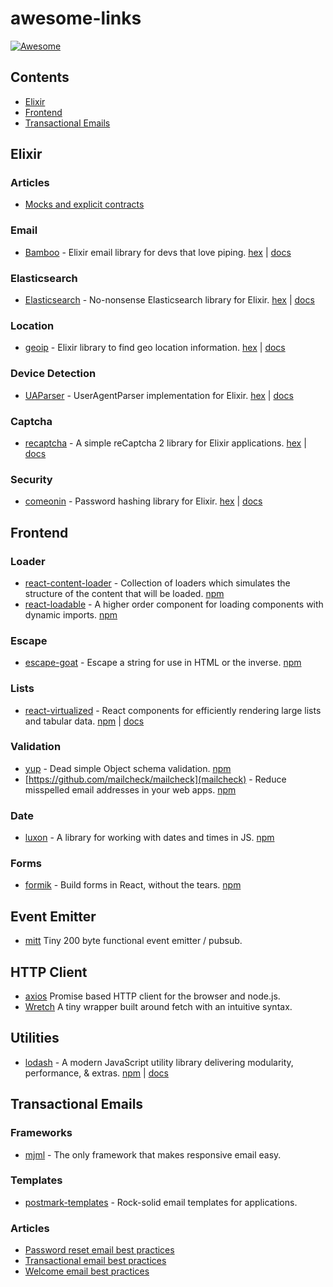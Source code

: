 # awesome-links

[![Awesome](https://awesome.re/badge.svg)](https://awesome.re)

## Contents

- [Elixir](#elixir)
- [Frontend](#frontend)
- [Transactional Emails](#transactional-emails)

## Elixir

### Articles

- [Mocks and explicit contracts](http://blog.plataformatec.com.br/2015/10/mocks-and-explicit-contracts/)

### Email

- [Bamboo](https://github.com/thoughtbot/bamboo) - Elixir email library for devs that love piping. [hex](https://hex.pm/packages/bamboo) | [docs](https://hexdocs.pm/bamboo/readme.html)

### Elasticsearch

- [Elasticsearch](https://github.com/infinitered/elasticsearch-elixir) - No-nonsense Elasticsearch library for Elixir. [hex](https://hex.pm/packages/elasticsearch) | [docs](https://hexdocs.pm/elasticsearch/)

### Location

- [geoip](https://github.com/navinpeiris/geoip) - Elixir library to find geo location information. [hex](https://hex.pm/packages/geoip) | [docs](https://hexdocs.pm/geoip/api-reference.html)

### Device Detection

- [UAParser](https://github.com/doomspork/ua_parser) - UserAgentParser implementation for Elixir. [hex](https://hex.pm/packages/ua_parser) | [docs](https://hexdocs.pm/ua_parser/)

### Captcha

- [recaptcha](https://github.com/samueljseay/recaptcha) - A simple reCaptcha 2 library for Elixir applications. [hex](https://hex.pm/packages/recaptcha) | [docs](https://hexdocs.pm/recaptcha/)

### Security

- [comeonin](https://github.com/riverrun/comeonin) - Password hashing library for Elixir. [hex](https://hex.pm/packages/comeonin) | [docs](https://hexdocs.pm/comeonin/)

## Frontend

### Loader

- [react-content-loader](https://github.com/danilowoz/react-content-loader) - Collection of loaders which simulates the structure of the content that will be loaded. [npm](https://www.npmjs.com/package/react-content-loader)
- [react-loadable](https://github.com/thejameskyle/react-loadable) - A higher order component for loading components with dynamic imports. [npm](https://www.npmjs.com/package/react-loadable)

### Escape

- [escape-goat](https://github.com/sindresorhus/escape-goat) - Escape a string for use in HTML or the inverse. [npm](https://www.npmjs.com/package/escape-goat)

### Lists

- [react-virtualized](https://github.com/bvaughn/react-virtualized) - React components for efficiently rendering large lists and tabular data. [npm](https://www.npmjs.com/package/react-virtualized) | [docs](https://bvaughn.github.io/react-virtualized/#/components/List)

### Validation

- [yup](https://github.com/jquense/yup) - Dead simple Object schema validation. [npm](https://www.npmjs.com/package/yup)
- [https://github.com/mailcheck/mailcheck](mailcheck) - Reduce misspelled email addresses in your web apps. [npm](https://www.npmjs.com/package/mailcheck)

### Date

- [luxon](https://github.com/moment/luxon) - A library for working with dates and times in JS. [npm](https://www.npmjs.com/package/luxon)

### Forms

- [formik](https://github.com/jaredpalmer/formik) - Build forms in React, without the tears. [npm](https://www.npmjs.com/package/formik)

## Event Emitter

- [mitt](https://github.com/developit/mitt) Tiny 200 byte functional event emitter / pubsub.

## HTTP Client

- [axios](https://github.com/axios/axios) Promise based HTTP client for the browser and node.js.
- [Wretch](https://github.com/elbywan/wretch) A tiny wrapper built around fetch with an intuitive syntax.

## Utilities

- [lodash](https://github.com/lodash/lodash) - A modern JavaScript utility library delivering modularity, performance, & extras. [npm](https://www.npmjs.com/package/lodash) | [docs](https://lodash.com/docs/)

## Transactional Emails

### Frameworks

- [mjml](https://mjml.io/) - The only framework that makes responsive email easy.

### Templates

- [postmark-templates](https://github.com/wildbit/postmark-templates) - Rock-solid email templates for applications. 

### Articles

- [Password reset email best practices](https://postmarkapp.com/guides/password-reset-email-best-practices)
- [Transactional email best practices](https://postmarkapp.com/guides/transactional-email-best-practices)
- [Welcome email best practices](https://postmarkapp.com/guides/welcome-email-best-practices)
